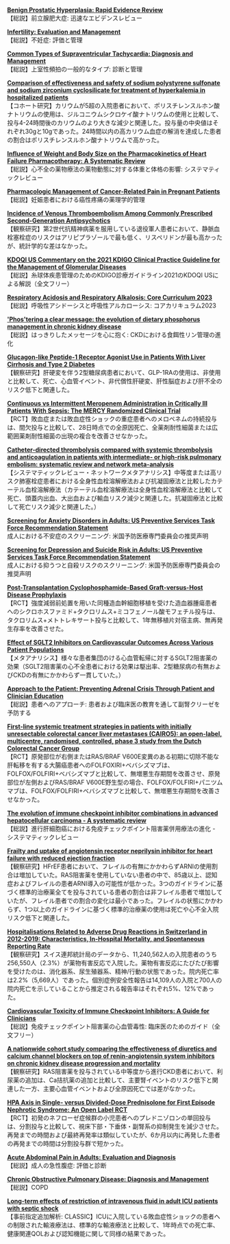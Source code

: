 [**Benign Prostatic Hyperplasia: Rapid Evidence Review**](https://pubmed.ncbi.nlm.nih.gov/37327163/)  
【総説】前立腺肥大症: 迅速なエビデンスレビュー

[**Infertility: Evaluation and Management**](https://pubmed.ncbi.nlm.nih.gov/37327165/)  
【総説】不妊症: 評価と管理

[**Common Types of Supraventricular Tachycardia: Diagnosis and Management**](https://pubmed.ncbi.nlm.nih.gov/37327167/)  
【総説】上室性頻拍の一般的なタイプ: 診断と管理

[**Comparison of effectiveness and safety of sodium polystyrene sulfonate and sodium zirconium cyclosilicate for treatment of hyperkalemia in hospitalized patients**](https://pubmed.ncbi.nlm.nih.gov/37335862/)  
【コホート研究】カリウムが5超の入院患者において、ポリスチレンスルホン酸ナトリウムの使用は、ジルコニウムシクロケイ酸ナトリウムの使用と比較して、投与4-24時間後のカリウムのより大きな減少と関連した。投与量の中央値はそれぞれ30gと10gであった。24時間以内の高カリウム血症の解消を達成した患者の割合はポリスチレンスルホン酸ナトリウムで高かった。

[**Influence of Weight and Body Size on the Pharmacokinetics of Heart Failure Pharmacotherapy: A Systematic Review**](https://pubmed.ncbi.nlm.nih.gov/37338205/)  
【総説】心不全の薬物療法の薬物動態に対する体重と体格の影響: システマティックレビュー

[**Pharmacologic Management of Cancer-Related Pain in Pregnant Patients**](https://pubmed.ncbi.nlm.nih.gov/37347386/)  
【総説】妊娠患者における癌性疼痛の薬理学的管理

[**Incidence of Venous Thromboembolism Among Commonly Prescribed Second-Generation Antipsychotics**](https://pubmed.ncbi.nlm.nih.gov/37347841/)  
【観察研究】第2世代抗精神病薬を服用している退役軍人患者において、静脈血栓塞栓症のリスクはアリピプラゾールで最も低く、リスペリドンが最も高かったが、統計学的な差はなかった。

[**KDOQI US Commentary on the 2021 KDIGO Clinical Practice Guideline for the Management of Glomerular Diseases**](https://pubmed.ncbi.nlm.nih.gov/37341661/)  
【総説】糸球体疾患管理のためのKDIGO診療ガイドライン2021のKDOQI USによる解説（全文フリー）

[**Respiratory Acidosis and Respiratory Alkalosis: Core Curriculum 2023**](https://pubmed.ncbi.nlm.nih.gov/37341662/)  
【総説】呼吸性アシドーシスと呼吸性アルカローシス: コアカリキュラム2023

[**'Phos'tering a clear message: the evolution of dietary phosphorus management in chronic kidney disease**](https://pubmed.ncbi.nlm.nih.gov/37343779/)  
【総説】はっきりしたメッセージを心に抱く: CKDにおける食餌性リン管理の進化

[**Glucagon-like Peptide-1 Receptor Agonist Use in Patients With Liver Cirrhosis and Type 2 Diabetes**](https://pubmed.ncbi.nlm.nih.gov/37331413/)  
【観察研究】肝硬変を伴う2型糖尿病患者において、GLP-1RAの使用は、非使用と比較して、死亡、心血管イベント、非代償性肝硬変、肝性脳症および肝不全のリスク低下と関連した。

[**Continuous vs Intermittent Meropenem Administration in Critically Ill Patients With Sepsis: The MERCY Randomized Clinical Trial**](https://pubmed.ncbi.nlm.nih.gov/37326473/)  
【RCT】敗血症または敗血症性ショックの重症患者へのメロペネムの持続投与は、間欠投与と比較して、28日時点での全原因死亡、全薬剤耐性細菌または広範囲薬剤耐性細菌の出現の複合を改善させなかった。

[**Catheter-directed thrombolysis compared with systemic thrombolysis and anticoagulation in patients with intermediate- or high-risk pulmonary embolism: systematic review and network meta-analysis**](https://pubmed.ncbi.nlm.nih.gov/37336568/)  
【システマティックレビュー・ネットワークメタアナリシス】中等度または高リスク肺塞栓症患者における全身性血栓溶解療法および抗凝固療法と比較したカテーテル血栓溶解療法（カテーテル血栓溶解療法は全身性血栓溶解療法と比較して死亡、頭蓋内出血、大出血および輸血リスク減少と関連した。抗凝固療法と比較して死亡リスク減少と関連した。）

[**Screening for Anxiety Disorders in Adults: US Preventive Services Task Force Recommendation Statement**](https://pubmed.ncbi.nlm.nih.gov/37338866/)  
成人における不安症のスクリーニング: 米国予防医療専門委員会の推奨声明

[**Screening for Depression and Suicide Risk in Adults: US Preventive Services Task Force Recommendation Statement**](https://pubmed.ncbi.nlm.nih.gov/37338872/)  
成人における抑うつと自殺リスクのスクリーニング: 米国予防医療専門委員会の推奨声明

[**Post-Transplantation Cyclophosphamide-Based Graft-versus-Host Disease Prophylaxis**](https://pubmed.ncbi.nlm.nih.gov/37342922/)  
【RCT】強度減弱前処置を用いた同種造血幹細胞移植を受けた造血器腫瘍患者へのシクロホスファミド+タクロリムス+ミコフェノール酸モフェチル投与は、タクロリムス+メトトレキサート投与と比較して、1年無移植片対宿主病、無再発生存率を改善させた。

[**Effect of SGLT2 Inhibitors on Cardiovascular Outcomes Across Various Patient Populations**](https://pubmed.ncbi.nlm.nih.gov/37344038/)  
【メタアナリシス】様々な患者集団のける心血管転帰に対するSGLT2阻害薬の効果（SGLT2阻害薬の心不全患者における効果は駆出率、2型糖尿病の有無およびCKDの有無にかかわらず一貫していた。）

[**Approach to the Patient: Preventing Adrenal Crisis Through Patient and Clinician Education**](https://pubmed.ncbi.nlm.nih.gov/36630291/)  
【総説】患者へのアプローチ: 患者および臨床医の教育を通して副腎クリーゼを予防する

[**First-line systemic treatment strategies in patients with initially unresectable colorectal cancer liver metastases (CAIRO5): an open-label, multicentre, randomised, controlled, phase 3 study from the Dutch Colorectal Cancer Group**](https://pubmed.ncbi.nlm.nih.gov/37329889/)  
【RCT】原発部位が右側またはRAS/BRAF V600E変異のある初期に切除不能な肝転移を有する大腸癌患者へのFOLFOXIRI+ベバシズマブは、FOLFOX/FOLFIRI+ベバシズマブと比較して、無増悪生存期間を改善させ、原発部位が左側およびRAS/BRAF V600E野生型の場合、FOLFOX/FOLFIRI+パニツムマブは、FOLFOX/FOLFIRI+ベバシズマブと比較して、無増悪生存期間を改善させなかった。

[**The evolution of immune checkpoint inhibitor combinations in advanced hepatocellular carcinoma - A systematic review**](https://pubmed.ncbi.nlm.nih.gov/37336142/)  
【総説】進行肝細胞癌における免疫チェックポイント阻害薬併用療法の進化 - システマティックレビュー

[**Frailty and uptake of angiotensin receptor neprilysin inhibitor for heart failure with reduced ejection fraction**](https://pubmed.ncbi.nlm.nih.gov/37345734/)  
【観察研究】HFrEF患者において、フレイルの有無にかかわらずARNIの使用割合は増加していた。RAS阻害薬を使用していない患者の中で、85歳以上、認知症およびフレイルの患者ARNI導入の可能性が低かった。3つのガイドラインに基づく標準的治療薬全てを投与されている患者の割合は非フレイル患者で増加していたが、フレイル患者での割合の変化は最小であった。フレイルの状態にかかわらず、1つ以上のガイドラインに基づく標準的治療薬の使用は死亡や心不全入院リスク低下と関連した。

[**Hospitalisations Related to Adverse Drug Reactions in Switzerland in 2012-2019: Characteristics, In-Hospital Mortality, and Spontaneous Reporting Rate**](https://pubmed.ncbi.nlm.nih.gov/37335465/)  
【観察研究】スイス連邦統計局のデータから、11,240,562人の入院患者のうち256,550人（2.3%）が薬物有害反応で入院した。薬物有害反応にたびたび影響を受けたのは、消化器系、尿生殖器系、精神/行動の状態であった。院内死亡率は2.2%（5,669人）であった。個別症例安全性報告は14,109人の入院と700人の院内死亡を示していることから推定される報告率はそれぞれ5%、12%であった。

[**Cardiovascular Toxicity of Immune Checkpoint Inhibitors: A Guide for Clinicians**](https://pubmed.ncbi.nlm.nih.gov/37341925/)  
【総説】免疫チェックポイント阻害薬の心血管毒性: 臨床医のためのガイド（全文フリー）

[**A nationwide cohort study comparing the effectiveness of diuretics and calcium channel blockers on top of renin-angiotensin system inhibitors on chronic kidney disease progression and mortality**](https://pubmed.ncbi.nlm.nih.gov/37330214/)  
【観察研究】RAS阻害薬を投与されている中等度から進行CKD患者において、利尿薬の追加は、Ca拮抗薬の追加と比較して、主要腎イベントのリスク低下と関連した一方、主要心血管イベントおよび全原因死亡では差がなかった。

[**HPA Axis in Single- versus Divided-Dose Prednisolone for First Episode Nephrotic Syndrome: An Open Label RCT**](https://pubmed.ncbi.nlm.nih.gov/37335578/)  
【RCT】初発のネフローゼ症候群の小児患者へのプレドニゾロンの単回投与は、分割投与と比較して、視床下部・下垂体・副腎系の抑制発生を減少させた。再発までの時間および最終再発率は類似していたが、6か月以内に再発した患者の再発までの時間は分割投与群で短かった。

[**Acute Abdominal Pain in Adults: Evaluation and Diagnosis**](https://pubmed.ncbi.nlm.nih.gov/37327158/)  
【総説】成人の急性腹症: 評価と診断

[**Chronic Obstructive Pulmonary Disease: Diagnosis and Management**](https://pubmed.ncbi.nlm.nih.gov/37327161/)  
【総説】COPD

[**Long-term effects of restriction of intravenous fluid in adult ICU patients with septic shock**](https://pubmed.ncbi.nlm.nih.gov/37330928/)  
【事前指定追加解析: CLASSIC】ICUに入院している敗血症性ショックの患者への制限された輸液療法は、標準的な輸液療法と比較して、1年時点での死亡率、健康関連QOLおよび認知機能に関して同様の結果であった。
